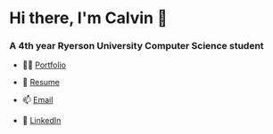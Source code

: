 <h1 align="left">Hi there, I'm Calvin 👋</h1>
<h3 align="left">A 4th year Ryerson University Computer Science student</h3>

- 👨‍💻 <a href="https://calvinyap.com/" target="blank" rel="noopener noreferrer"> Portfolio</a>

- 📝 <a href="https://calvinyap.com/assets/CalvinYapResume2020.pdf" target="blank" rel="noopener noreferrer">Resume</a>

- 📫 <a href="mailto:calvin.gh.yap@rgmail.com" class="">Email</a>

- 💼 <a href="https://www.linkedin.com/in/calvin-yap-b83275193/" target="_blank" rel="noopener noreferrer">LinkedIn</a>






